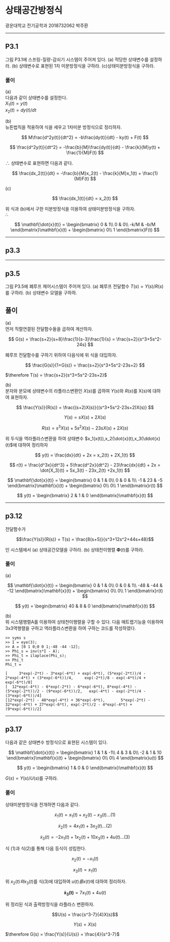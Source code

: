 # 상태공간방정식   
광운대학교 전기공학과 2018732062 박주환 

---  
## P3.1  
그림 P3.1에 스프링-질량-감쇠기 시스템이 주어져 있다. (a) 적당한 상태변수를 설정하라. (b) 상태변수로 표현된 1차 미분방정식을 구하라. (c)상태미분방정식을 구하라.  

### 풀이  
(a)  
다음과 같이 상태변수를 설정한다.  
$X_1(t) = y(t)$  
$x_2(t) = dy(t)/dt$

(b)  
뉴튼법칙을 적용하여 식을 세우고 1차미분 방정식으로 정리하자.  

$$
M\frac{d^2y(t)}{dt^2} = -b\frac{dy(t)}{dt} - ky(t) + F(t)
$$

$$
\frac{d^2y(t)}{dt^2} = -\frac{b}{M}\frac{dy(t)}{dt} - \frac{k}{M}y(t) + \frac{1}{M}F(t)
$$

$\therefore$ 상태변수로 표현하면 다음과 같다.  

$$
\frac{dx_2(t)}{dt} = -\frac{b}{M}x_2(t) - \frac{k}{M}x_1(t) + \frac{1}{M}F(t)
$$

(c)  

$$
\frac{dx_1(t)}{dt} = x_2(t)
$$

위 식과 (b)에서 구한 미분방정식을 이용하여 상태미분방정식을 구하자.  
$\therefore$  

$$
\mathbf{\dot{x}(t)} = \begin{bmatrix}
0 & 1\\ 
0 & 0\\ 
-k/M & -b/M
\end{bmatrix}\mathbf{x}(t) + \begin{bmatrix}
0\\ 
1
\end{bmatrix}F(t)
$$

---
## p3.3
---
## p3.5  
그림 P3.5에 폐루프 제어시스템이 주어져 있다. (a) 폐루프 전달함수 $T(s) = Y(s)/R(s)$를 구하라. (b) 상태변수 모델을 구하하.

## 풀이  
(a)  
먼저 직렬연결된 전달함수들을 곱하여 계산하자.

$$
G(s) = \frac{s+2}{s+8}\frac{1}{s-3}\frac{1}{s} = \frac{s+2}{s^3+5s^2-24s}
$$

폐루프 전달함수를 구하기 위하여 다음식에 위 식을 대입하자.

$$
\frac{G(s)}{1+G(s)} =  \frac{s+2}{s^3+5s^2-23s+2}
$$

$\therefore T(s) = \frac{s+2}{s^3+5s^2-23s+2}$

(b)  
분자와 분모에 상태변수의 라플라스변환인 $X(s)$를 곱하여 $Y(s)$와 $R(s)$를 X(s)에 대하여 표현하자.

$$
\frac{Y(s)}{R(s)} = \frac{(s+2)X(s)}{(s^3+5s^2-23s+2)X(s)}  
$$

$$
Y(s) = sX(s) + 2X(s)
$$

$$
R(s) = s^3X(s) + 5s^2X(s) - 23sX(s) +2X(s)
$$

위 두식을 역라플라스변환을 하여 상태변수 $x_1(x(t)),x_2(\dot{x}(t),x_3(\ddot{x}(t)$에 대하여 정리하자

$$
y(t) = \frac{dx}{dt} + 2x = x_2(t) + 2X_1(t)
$$

$$
r(t) = \frac{d^3x}{dt^3} + 5\frac{d^2x}{dt^2} - 23\frac{dx}{dt} + 2x = \dot{X_3}(t) + 5x_3(t) - 23x_2(t) +2x_1(t)
$$

$$
\mathbf{\dot{x}(t)} = \begin{bmatrix}
0 & 1 & 0\\ 
0 & 0 & 1\\ 
-1 & 23 & -5
\end{bmatrix}\mathbf{x}(t) + \begin{bmatrix}
0\\ 
0\\ 
1
\end{bmatrix}r(t)
$$

$$
y(t) = \begin{bmatrix}
2 & 1 & 0
\end{bmatrix}\mathbf{x}(t)
$$

---
## p3.12  
전달함수가

$$\frac{Y(s)}{R(s)} = T(s) = \frac{8(s+5)}{s^3+12s^2+44s+48}$$

인 시스템에서 (a) 상태공간모델을 구하라. (b) 상태천이행렬 $\mathbf{\Phi}(t)$를 구하라.


### 풀이  
(a)

$$
\mathbf{\dot{x}(t)} = \begin{bmatrix}
0 & 1 & 0\\ 
0 & 0 & 1\\ 
-48 & -44 & -12
\end{bmatrix}\mathbf{x}(t) + \begin{bmatrix}
0\\ 
0\\ 
1
\end{bmatrix}r(t)
$$

$$
y(t) = \begin{bmatrix}
40 & 8 & 0
\end{bmatrix}\mathbf{x}(t)
$$

(b)  
위 시스템행렬A를 이용하여 상태천이행렬을 구할 수 있다. 다음 매트랩기능을 이용하여 3x3역행렬을 구하고 역라플라스변환을 하여 구하는 코드를 작성하였다.  

```
>> syms s
>> I = eye(3);
>> A = [0 1 0;0 0 1;-48 -44 -12];
>> Phi_s = inv(s*I - A);
>> Phi_t = ilaplace(Phi_s);
>> Phi_t 
Phi_t =
 
[     3*exp(-2*t) - 3*exp(-4*t) + exp(-6*t), (5*exp(-2*t))/4 - 2*exp(-4*t) + (3*exp(-6*t))/4,     exp(-2*t)/8 - exp(-4*t)/4 + exp(-6*t)/8]
[  12*exp(-4*t) - 6*exp(-2*t) - 6*exp(-6*t), 8*exp(-4*t) - (5*exp(-2*t))/2 - (9*exp(-6*t))/2,   exp(-4*t) - exp(-2*t)/4 - (3*exp(-6*t))/4]
[12*exp(-2*t) - 48*exp(-4*t) + 36*exp(-6*t),       5*exp(-2*t) - 32*exp(-4*t) + 27*exp(-6*t), exp(-2*t)/2 - 4*exp(-4*t) + (9*exp(-6*t))/2]
```

---
## p3.17  
다음과 같은 상태변수 방정식으로 표현된 시스템이 있다.

$$
\mathbf{\dot{x}(t)} = \begin{bmatrix}
1 & 1 & -1\\ 
4 & 3 & 0\\ 
-2 & 1 & 10
\end{bmatrix}\mathbf{x}(t) + \begin{bmatrix}
0\\ 
0\\ 
4
\end{bmatrix}u(t)
$$

$$
y(t) = \begin{bmatrix}
1 & 0 & 0
\end{bmatrix}\mathbf{x}(t)
$$

$G(s) = Y(s)/U(s)$를 구하라.


### 풀이  
상태미분방정식을 전개하면 다음과 같다.

$$\dot{x}_1(t) = x_1(t) + x_2(t) - x_3(t) ...(1)$$

$$\dot{x}_2(t) = 4x_1(t) + 3x_2(t) ...(2)$$

$$\dot{x}_3(t) = -2x_1(t) + 1x_2(t) + 10x_3(t) + 4u(t) ...(3)$$

식 (1)과 식(2)를 통해 다음 등식이 성립한다.

$$x_2(t) = -x_1(t)$$

$$x_3(t) = x_1(t)$$

위 $x_2(t)와 x_3(t)$를 식(3)에 대입하여 $u(t)를 x(t)$에 대하여 정리하자.

$$\mathbf{\dot{x}_3(t)} = 7x_1(t) + 4u(t)$$

위 정리된 식과 출력방정식을 라플라스 변환하자.

$$U(s) = \frac{s^3-7}{4}X(s)$$

$$Y(s) = X(s)$$

$\therefore G(s) = \frac{Y(s)}{U(s)} = \frac{4}{s^3-7}$
